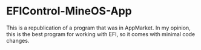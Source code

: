 # EFIControl-MineOS-App
This is a republication of a program that was in AppMarket. In my opinion, this is the best program for working with EFI, so it comes with minimal code changes.
